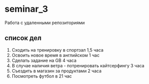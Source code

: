 # seminar_3
Работа с удаленными репозиториями
## список дел
1. Сходить на тренировку в спортзал 1,5 часа 
2. Освоить новое время в английском 1 час
3. Сделать задание на GB 4 часа 
4. В случае наличия ветра - потренировать кайтсерфингу 3 часа 
5. Съездить в магазин за продуктами 2 часа
6. Посмотреть футбол в 21 час

